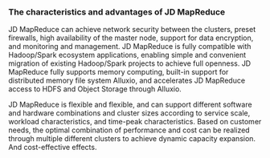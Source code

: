 ### The characteristics and advantages of JD MapReduce

JD MapReduce can achieve network security between the clusters, preset firewalls, high availability of the master node, support for data encryption, and monitoring and management. JD MapReduce is fully compatible with Hadoop/Spark ecosystem applications, enabling simple and convenient migration of existing Hadoop/Spark projects to achieve full openness. JD MapReduce fully supports memory computing, built-in support for distributed memory file system Alluxio, and accelerates JD MapReduce access to HDFS and Object Storage through Alluxio.

JD MapReduce is flexible and flexible, and can support different software and hardware combinations and cluster sizes according to service scale, workload characteristics, and time-peak characteristics. Based on customer needs, the optimal combination of performance and cost can be realized through multiple different clusters to achieve dynamic capacity expansion. And cost-effective effects.